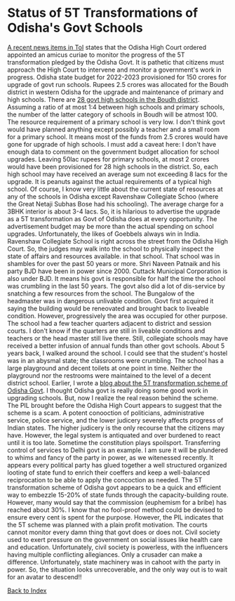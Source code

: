 # Status of 5T Transformations of Odisha's Govt Schools

[A recent news items in ToI](https://m.timesofindia.com/city/bhubaneswar/hc-to-monitor-availability-of-basic-amenities-in-schools/articleshow/100045353.cms) 
states that the Odisha High Court ordered appointed an amicus curiae to monitor the progress of the 5T transformation pledged by the Odisha Govt. It is 
pathetic that citizens must approach the High Court to intervene and monitor a government's work in progress. Odisha state budget for 2022-2023 provisioned
for 150 crores for upgrade of govt run schools. Rupees 2.5 crores was allocated for the Boudh district in western Odisha for the upgrade and 
maintenance of primary and high schools. 
There are [28 govt high schools in the Boudh district](http://www.evidyalaya.org/listschool.php?d=boudh). Assuming a ratio of at most 1:4 between high schools 
and primary schools, the number of the latter category of schools in Boudh will be atmost 100. The resource requirement of a primary school is very low.
I don't think govt would have planned anything except possibly a teacher and a small room for a primary school. It means most of the funds from 2.5 crores
would have gone for upgrade of high schools. I must add a caveat here: I don't have enough data to comment on the government 
budget allocation for school upgrades. Leaving 50lac rupees for primary schools, at most 2 crores would have been provisioned for 28 high schools in 
the district. So, each high school may have received an average sum not exceeding 8 lacs for the upgrade. It is peanuts against the actual requirements of 
a typical high school. Of course, I know very little about the current state of resources at any of the schools in Odisha except Ravenshaw Collegiate Schoo
(where the Great Netaji Subhas Bose had his schooling). The average charge for a 3BHK interior is about 3-4 lacs. So, it is hilarious to advertise the 
upgrade as a 5T transformation as Govt of Odisha does at every opportunity. The advertisement budget may be more than the actual spending on school 
upgrades. Unfortunately, the likes of Goebbels always win in India. Ravenshaw Collegiate School is right across the street from the Odisha High Court. 
So, the judges may walk into the school to physically inspect the state of affairs and resources available. in that school. That school was in shambles 
for over the past 50 years or more. Shri Naveen Patnaik and his party BJD have been in power since 2000. Cuttack Municipal Corporation is also under BJD. 
It means his govt is responsible for half the time the school was crumbling in the last 50 years. The govt also did a lot of dis-service by snatching a 
few resources from the school. The Bungalow of the headmaster was in dangerous unlivable condition. Govt first acquired it saying the building would be
reneovated and brought back to liveable condition. However, progressively the area was occupied for other purpose. The school had a few teacher quarters
adjacent to district and session courts. I don't know if the quarters are still in liveable conditions and teachers or the head master still live there. 
Still, collegiate schools may have received a better infusion of annual funds than other govt schools. About 5 years back, I walked around the school. I could
see that the student's hostel was in an abysmal state; the classrooms were crumbling. The school has a large playground and decent toilets at 
one point in time. Neither the playground nor the restrooms were maintained to the level of a decent district school. Earlier, I wrote a
[blog about the 5T transformation scheme of Odisha Govt](OdishaSchools.md). I thought Odisha govt is really doing some good work in upgrading schools.
But, now I realize the real reason behind the scheme. The PIL brought before the Odisha High Court appears to suggest that the scheme is a scam. A potent 
conooction of politicians, administrative service, police service, and the lower judicery severely affects progress of Indian states. The higher judicery 
is the only recourse that the citizens may have. However, the legal system is antiquated and over burdened to react until it is too late. Sometime 
the constitution plays spoilsport. Transferring control of services to Delhi govt is an example. I am sure it will be plundered to whims and fancy of 
the party in power, as we witenessed recently. It appears every political party has glued together a well structured organized looting of state fund to
enrich their coeffers and keep a well-balanced reciprocation to be able to apply the concoction as needed. The 5T transformation scheme of Odisha govt 
appears to be a quick and efficient way to embezzle 15-20% of state funds through the capacity-building route. 
However, many would say that the commission (euphemism for a bribe) has reached about 30%. I know that no fool-proof method could be devised to ensure 
every cent is spent for the purpose. However, the PIL indicates that the 5T scheme was planned with a plain profit motivation. The courts cannot monitor 
every damn thing that govt does or does not. Civil society used to exert pressure on the government on social issues like health care and education. 
Unfortunately, civil society is powerless, with the influencers having multiple conflicting allegiances. Only a crusader can make a difference. Unfortunately, 
state machinery was in cahoot with the party in power. So, the situation looks unrecoverable, and the only way out is to wait for an avatar to descend!!

[Back to Index](../index.md)
